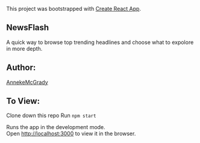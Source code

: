 This project was bootstrapped with [Create React App](https://github.com/facebook/create-react-app).

## NewsFlash

A quick way to browse top trending headlines and choose what to expolore in more depth.

## Author:
[AnnekeMcGrady](https://github.com/annekemcgrady)

## To View:

Clone down this repo
Run `npm start`

Runs the app in the development mode.<br>
Open [http://localhost:3000](http://localhost:3000) to view it in the browser.

